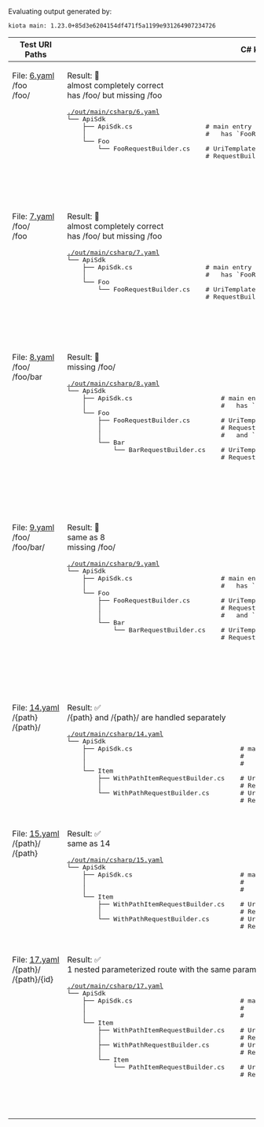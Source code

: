 
Evaluating output generated by:

```
kiota main: 1.23.0+85d3e6204154df471f5a1199e931264907234726
```

<table id="kiota-results-table">
  <thead>
    <tr>
      <th>Test URI Paths</th>
      <th>C# kiota main Results</th>
      <th>Go kiota main Results</th>
      <th>Java kiota main Results</th>
      <th>PHP kiota main Results</th>
      <th>Python kiota main Results</th>
      <th>TS kiota main Results</th>
    </tr>
  </thead>
  <tbody>
    <tr>
      <td valign="top">
        <p>
          File:&nbsp;<a href="./tests/6.yaml">6.yaml</a><br>
          /foo<br>
          /foo/<br>
        </p>
      </td>
      <td valign="top">
        <p>
          Result:&nbsp;🚫<br>
          almost completely correct<br>
          has /foo/ but missing /foo<br>
        </p>
        <pre>
<a href="./out/main/csharp/6.yaml">./out/main/csharp/6.yaml</a>
└── ApiSdk                          
    ├── ApiSdk.cs                   # main entry point
    │                               #   has `FooRequestBuilder Foo`
    └── Foo                         
        └── FooRequestBuilder.cs    # UriTemplate = "{+baseurl}/foo/"
                                    # RequestBuilder has the standard methods
</pre>
      </td>
      <td valign="top">
        <p>
          Result:&nbsp;🚫<br>
          almost completely correct<br>
          has /foo but missing /foo/<br>
          even though comment references /foo/<br>
        </p>
        <pre>
<a href="./out/main/go/6.yaml">./out/main/go/6.yaml</a>
├── api_sdk.go                    # main entry point
│                                 #   has `Foo()(*FooRequestBuilder)`
└── foo                           
    └── foo_request_builder.go    # UriTemplate = "{+baseurl}/foo"
                                  # RequestBuilder has the standard methods
                                  #   and another `Get` method
</pre>
      </td>
      <td valign="top">
        <p>
          Result:&nbsp;🚫<br>
          almost completely correct<br>
          has /foo/ but missing /foo<br>
        </p>
        <pre>
<a href="./out/main/java/6.yaml">./out/main/java/6.yaml</a>
└── apisdk                            
    ├── ApiSdk.java                   # main entry point
    │                                 #   has `FooRequestBuilder foo()`
    └── foo                           
        └── FooRequestBuilder.java    # UriTemplate = "{+baseurl}/foo/"
                                      # RequestBuilder has the standard methods
</pre>
      </td>
      <td valign="top">
        <p>
          Result:&nbsp;🚫<br>
          almost completely correct<br>
          has /foo/ but missing /foo<br>
          request builder has a second get method with a comment referencing /foo<br>
        </p>
        <pre>
<a href="./out/main/php/6.yaml">./out/main/php/6.yaml</a>
├── ApiSdk.php                                          # main entry point
│                                                       #   has `foo(): FooRequestBuilder`
└── Foo                                                 
    ├── FooRequestBuilder.php                           # UriTemplate = '{+baseurl}/foo/'
    │                                                   # RequestBuilder has the standard methods
    │                                                   #   and another `get` method
    └── FooRequestBuilderGetRequestConfiguration.php    
</pre>
      </td>
      <td valign="top">
        <p>
          Result:&nbsp;🚫<br>
          almost completely correct<br>
          has /foo/ but missing /foo<br>
          request builder has a second get method with a comment referencing /foo<br>
        </p>
        <pre>
<a href="./out/main/python/6.yaml">./out/main/python/6.yaml</a>
├── api_sdk.py                    # main entry point
│                                 #   has `foo(self) -> FooRequestBuilder`
└── foo                           
    └── foo_request_builder.py    # UriTemplate = "{+baseurl}/foo/"
                                  # RequestBuilder has the standard methods
                                  #   and `Get`
</pre>
      </td>
      <td valign="top">
        <p>
          Result:&nbsp;🚫<br>
          has only 1 uri template<br>
          has /foo/ but missing /foo<br>
          weirdly, some comments reference /foo/ and others reference /foo<br>
          RequestsMetadata has duplicate "get" property<br>
        </p>
        <pre>
<a href="./out/main/typescript/6.yaml">./out/main/typescript/6.yaml</a>
├── apiSdk.ts       # main entry point
│                   #   has `get foo()`
└── foo             
    └── index.ts    # FooRequestBuilderUriTemplate = "{+baseurl}/foo/"
                    # RequestBuilder has the standard methods
                    # no NavigationMetadata constant
                    # FooRequestBuilderRequestsMetadata has
                    #   `get` using `FooRequestBuilderUriTemplate` twice
</pre>
      </td>
    </tr>
    <tr>
      <td valign="top">
        <p>
          File:&nbsp;<a href="./tests/7.yaml">7.yaml</a><br>
          /foo/<br>
          /foo<br>
        </p>
      </td>
      <td valign="top">
        <p>
          Result:&nbsp;🚫<br>
          almost completely correct<br>
          has /foo/ but missing /foo<br>
        </p>
        <pre>
<a href="./out/main/csharp/7.yaml">./out/main/csharp/7.yaml</a>
└── ApiSdk                          
    ├── ApiSdk.cs                   # main entry point
    │                               #   has `FooRequestBuilder Foo`
    └── Foo                         
        └── FooRequestBuilder.cs    # UriTemplate = "{+baseurl}/foo/"
                                    # RequestBuilder has the standard methods
</pre>
      </td>
      <td valign="top">
        <p>
          Result:&nbsp;🚫<br>
          almost completely correct<br>
          has /foo/ but missing /foo<br>
          even though comment references /foo<br>
        </p>
        <pre>
<a href="./out/main/go/7.yaml">./out/main/go/7.yaml</a>
├── api_sdk.go                    # main entry point
│                                 #   has `Foo()(*FooRequestBuilder)`
└── foo                           
    └── foo_request_builder.go    # UriTemplate = "{+baseurl}/foo/"
                                  # RequestBuilder has the standard methods
                                  #   and another `Get` method
</pre>
      </td>
      <td valign="top">
        <p>
          Result:&nbsp;🚫<br>
          almost completely correct<br>
          has /foo/ but missing /foo<br>
          however, comment references /foo<br>
        </p>
        <pre>
<a href="./out/main/java/7.yaml">./out/main/java/7.yaml</a>
└── apisdk                            
    ├── ApiSdk.java                   # main entry point
    │                                 #   has `FooRequestBuilder foo()`
    └── foo                           
        └── FooRequestBuilder.java    # UriTemplate = "{+baseurl}/foo/"
                                      # RequestBuilder has the standard methods
</pre>
      </td>
      <td valign="top">
        <p>
          Result:&nbsp;🚫<br>
          almost completely correct<br>
          has /foo but missing /foo/<br>
          however, the comment for the request builder references /foo/<br>
          request builder has a second get method with a comment referencing /foo/<br>
        </p>
        <pre>
<a href="./out/main/php/7.yaml">./out/main/php/7.yaml</a>
├── ApiSdk.php                                          # main entry point
│                                                       #   has `foo(): FooRequestBuilder`
└── Foo                                                 
    ├── FooRequestBuilder.php                           # UriTemplate = '{+baseurl}/foo'
    │                                                   # RequestBuilder has the standard methods
    │                                                   #   and another `get` method
    └── FooRequestBuilderGetRequestConfiguration.php    
</pre>
      </td>
      <td valign="top">
        <p>
          Result:&nbsp;🚫<br>
          almost completely correct<br>
          has /foo/ but missing /foo<br>
          however, help doc references /foo/<br>
          request builder has a second get method with a comment referencing /foo<br>
        </p>
        <pre>
<a href="./out/main/python/7.yaml">./out/main/python/7.yaml</a>
├── api_sdk.py                    # main entry point
│                                 #   has `foo(self) -> FooRequestBuilder`
└── foo                           
    └── foo_request_builder.py    # UriTemplate = "{+baseurl}/foo/"
                                  # RequestBuilder has the standard methods
                                  #   and `Get`
</pre>
      </td>
      <td valign="top">
        <p>
          Result:&nbsp;🚫<br>
          like 6, has only 1 uri template<br>
          has /foo but missing /foo/<br>
          weirdly, some comments reference /foo/ and others reference /foo<br>
          RequestsMetadata has duplicate "get" property<br>
        </p>
        <pre>
<a href="./out/main/typescript/7.yaml">./out/main/typescript/7.yaml</a>
├── apiSdk.ts       # main entry point
│                   #   has `get foo()`
└── foo             
    └── index.ts    # FooRequestBuilderUriTemplate = "{+baseurl}/foo"
                    # RequestBuilder has the standard methods
                    # no NavigationMetadata constant
                    # FooRequestBuilderRequestsMetadata has
                    #   `get` using `FooRequestBuilderUriTemplate` twice
</pre>
      </td>
    </tr>
    <tr>
      <td valign="top">
        <p>
          File:&nbsp;<a href="./tests/8.yaml">8.yaml</a><br>
          /foo/<br>
          /foo/bar<br>
        </p>
      </td>
      <td valign="top">
        <p>
          Result:&nbsp;🚫<br>
          missing /foo/<br>
        </p>
        <pre>
<a href="./out/main/csharp/8.yaml">./out/main/csharp/8.yaml</a>
└── ApiSdk                              
    ├── ApiSdk.cs                       # main entry point
    │                                   #   has `FooRequestBuilder Foo`
    └── Foo                             
        ├── FooRequestBuilder.cs        # UriTemplate = "{+baseurl}/foo"
        │                               # RequestBuilder has the standard methods
        │                               #   and `BarRequestBuilder Bar`
        └── Bar                         
            └── BarRequestBuilder.cs    # UriTemplate = "{+baseurl}/foo/bar"
                                        # RequestBuilder has the standard methods
</pre>
      </td>
      <td valign="top">
        <p>
          Result:&nbsp;🚫<br>
          missing /foo/<br>
        </p>
        <pre>
<a href="./out/main/go/8.yaml">./out/main/go/8.yaml</a>
├── api_sdk.go                    # main entry point
│                                 #   has `Foo()(*FooRequestBuilder)`
└── foo                           
    ├── bar_request_builder.go    # UriTemplate = "{+baseurl}/foo/bar"
    │                             # RequestBuilder has the standard methods
    └── foo_request_builder.go    # UriTemplate = "{+baseurl}/foo"
                                  # RequestBuilder has the standard methods
                                  #   and `Bar()(*BarRequestBuilder)`
</pre>
      </td>
      <td valign="top">
        <p>
          Result:&nbsp;🚫<br>
          missing /foo/<br>
        </p>
        <pre>
<a href="./out/main/java/8.yaml">./out/main/java/8.yaml</a>
└── apisdk                                
    ├── ApiSdk.java                       # main entry point
    │                                     #   has `FooRequestBuilder foo()`
    └── foo                               
        ├── FooRequestBuilder.java        # UriTemplate = "{+baseurl}/foo"
        │                                 # RequestBuilder has the standard methods
        │                                 #   and `BarRequestBuilder bar()`
        └── bar                           
            └── BarRequestBuilder.java    # UriTemplate = "{+baseurl}/foo/bar"
                                          # RequestBuilder has the standard methods
</pre>
      </td>
      <td valign="top">
        <p>
          Result:&nbsp;🚫<br>
          missing /foo/<br>
        </p>
        <pre>
<a href="./out/main/php/8.yaml">./out/main/php/8.yaml</a>  
├── ApiSdk.php                                              # main entry point
│                                                           #   has `foo(): FooRequestBuilder`
└── Foo                                                     
    ├── FooRequestBuilder.php                               # UriTemplate = '{+baseurl}/foo'
    │                                                       # RequestBuilder has the standard methods
    │                                                       #   and `bar(): BarRequestBuilder`
    ├── FooRequestBuilderGetRequestConfiguration.php        
    └── Bar                                                 
        ├── BarRequestBuilder.php                           # UriTemplate = '{+baseurl}/foo/bar'
        │                                                   # RequestBuilder has the standard methods
        └── BarRequestBuilderGetRequestConfiguration.php    
</pre>
      </td>
      <td valign="top">
        <p>
          Result:&nbsp;🚫<br>
          missing /foo/<br>
        </p>
        <pre>
<a href="./out/main/python/8.yaml">./out/main/python/8.yaml</a>
├── api_sdk.py                        # main entry point
│                                     #   has `foo(self) -> FooRequestBuilder`
└── foo                               
    ├── foo_request_builder.py        # UriTemplate = "{+baseurl}/foo"
    │                                 # RequestBuilder has the standard methods
    │                                 #   and `bar(self) -> BarRequestBuilder`
    └── bar                           
        └── bar_request_builder.py    # UriTemplate = "{+baseurl}/foo/bar"
                                      # RequestBuilder has the standard methods
</pre>
      </td>
      <td valign="top">
        <p>
          Result:&nbsp;🚫<br>
          missing /foo/<br>
        </p>
        <pre>
<a href="./out/main/typescript/8.yaml">./out/main/typescript/8.yaml</a>
├── apiSdk.ts           # main entry point
│                       #   has `get foo()`
└── foo                 
    ├── index.ts        # FooRequestBuilderUriTemplate = "{+baseurl}/foo"
    │                   # RequestBuilder has the standard methods
    │                   #   and `get bar()`
    │                   # FooRequestBuilderNavigationMetadata has
    │                   #   `bar` using `BarRequestBuilderRequestsMetadata`
    │                   # FooRequestBuilderRequestsMetadata has
    │                   #   `get` using `FooRequestBuilderUriTemplate`
    └── bar             
        └── index.ts    # BarRequestBuilderUriTemplate = "{+baseurl}/foo/bar"
                        # RequestBuilder has the standard methods
                        # no NavigationMetadata constant
                        # BarRequestBuilderRequestsMetadata has
                        #   `get` using `BarRequestBuilderUriTemplate`
</pre>
      </td>
    </tr>
    <tr>
      <td valign="top">
        <p>
          File:&nbsp;<a href="./tests/9.yaml">9.yaml</a><br>
          /foo/<br>
          /foo/bar/<br>
        </p>
      </td>
      <td valign="top">
        <p>
          Result:&nbsp;🚫<br>
          same as 8<br>
          missing /foo/<br>
        </p>
        <pre>
<a href="./out/main/csharp/9.yaml">./out/main/csharp/9.yaml</a>
└── ApiSdk                              
    ├── ApiSdk.cs                       # main entry point
    │                                   #   has `FooRequestBuilder Foo`
    └── Foo                             
        ├── FooRequestBuilder.cs        # UriTemplate = "{+baseurl}/foo"
        │                               # RequestBuilder has the standard methods
        │                               #   and `BarRequestBuilder Bar`
        └── Bar                         
            └── BarRequestBuilder.cs    # UriTemplate = "{+baseurl}/foo/bar/"
                                        # RequestBuilder has the standard methods
</pre>
      </td>
      <td valign="top">
        <p>
          Result:&nbsp;🚫<br>
          same as 8<br>
          missing /foo/<br>
        </p>
        <pre>
<a href="./out/main/go/9.yaml">./out/main/go/9.yaml</a>
├── api_sdk.go                    # main entry point
│                                 #   has `Foo()(*FooRequestBuilder)`
└── foo                           
    ├── bar_request_builder.go    # UriTemplate = "{+baseurl}/foo/bar/"
    │                             # RequestBuilder has the standard methods
    └── foo_request_builder.go    # UriTemplate = "{+baseurl}/foo"
                                  # RequestBuilder has the standard methods
                                  #   and `Bar()(*BarRequestBuilder)`
</pre>
      </td>
      <td valign="top">
        <p>
          Result:&nbsp;🚫<br>
          same as 8<br>
          missing /foo/<br>
        </p>
        <pre>
<a href="./out/main/java/9.yaml">./out/main/java/9.yaml</a>
└── apisdk                                
    ├── ApiSdk.java                       # main entry point
    │                                     #   has `FooRequestBuilder foo()`
    └── foo                               
        ├── FooRequestBuilder.java        # UriTemplate = "{+baseurl}/foo"
        │                                 # RequestBuilder has the standard methods
        │                                 #   and `BarRequestBuilder bar()`
        └── bar                           
            └── BarRequestBuilder.java    # UriTemplate = "{+baseurl}/foo/bar/"
                                          # RequestBuilder has the standard methods
</pre>
      </td>
      <td valign="top">
        <p>
          Result:&nbsp;🚫<br>
          same as 8<br>
          missing /foo/<br>
        </p>
        <pre>
<a href="./out/main/php/9.yaml">./out/main/php/9.yaml</a>  
├── ApiSdk.php                                              # main entry point
│                                                           #   has `foo(): FooRequestBuilder`
└── Foo                                                     
    ├── FooRequestBuilder.php                               # UriTemplate = '{+baseurl}/foo'
    │                                                       # RequestBuilder has the standard methods
    │                                                       #   and `bar(): BarRequestBuilder`
    ├── FooRequestBuilderGetRequestConfiguration.php        
    └── Bar                                                 
        ├── BarRequestBuilder.php                           # UriTemplate = '{+baseurl}/foo/bar/'
        │                                                   # RequestBuilder has the standard methods
        └── BarRequestBuilderGetRequestConfiguration.php    
</pre>
      </td>
      <td valign="top">
        <p>
          Result:&nbsp;🚫<br>
          same as 8<br>
          missing /foo/<br>
        </p>
        <pre>
<a href="./out/main/python/9.yaml">./out/main/python/9.yaml</a>
├── api_sdk.py                        # main entry point
│                                     #   has `foo(self) -> FooRequestBuilder`
└── foo                               
    ├── foo_request_builder.py        # UriTemplate = "{+baseurl}/foo"
    │                                 # RequestBuilder has the standard methods
    │                                 #   and `bar(self) -> BarRequestBuilder`
    └── bar                           
        └── bar_request_builder.py    # UriTemplate = "{+baseurl}/foo/bar/"
                                      # RequestBuilder has the standard methods
</pre>
      </td>
      <td valign="top">
        <p>
          Result:&nbsp;🚫<br>
          same as 8<br>
          missing /foo/<br>
        </p>
        <pre>
<a href="./out/main/typescript/9.yaml">./out/main/typescript/9.yaml</a>
├── apiSdk.ts           # main entry point
│                       #   has `get foo()`
└── foo                 
    ├── index.ts        # FooRequestBuilderUriTemplate = "{+baseurl}/foo"
    │                   # RequestBuilder has the standard methods
    │                   #   and `get bar()`
    │                   # FooRequestBuilderNavigationMetadata has
    │                   #   `bar` using `BarRequestBuilderRequestsMetadata`
    │                   # FooRequestBuilderRequestsMetadata has
    │                   #   `get` using `FooRequestBuilderUriTemplate`
    └── bar             
        └── index.ts    # BarRequestBuilderUriTemplate = "{+baseurl}/foo/bar/"
                        # RequestBuilder has the standard methods
                        # no NavigationMetadata constant
                        # BarRequestBuilderRequestsMetadata has
                        #   `get` using `BarRequestBuilderUriTemplate`
</pre>
      </td>
    </tr>
    <tr>
      <td valign="top">
        <p>
          File:&nbsp;<a href="./tests/14.yaml">14.yaml</a><br>
          /{path}<br>
          /{path}/<br>
        </p>
      </td>
      <td valign="top">
        <p>
          Result:&nbsp;✅<br>
          /{path} and /{path}/ are handled separately<br>
        </p>
        <pre>
<a href="./out/main/csharp/14.yaml">./out/main/csharp/14.yaml</a>
└── ApiSdk                                   
    ├── ApiSdk.cs                            # main entry point
    │                                        #   has `WithPathItemRequestBuilder this[string position]`
    │                                        #   and `WithPathRequestBuilder WithPath()`
    └── Item                                 
        ├── WithPathItemRequestBuilder.cs    # UriTemplate = "{+baseurl}/{path}"
        │                                    # RequestBuilder has the standard methods
        └── WithPathRequestBuilder.cs        # UriTemplate = "{+baseurl}/{path}/"
                                             # RequestBuilder has the standard methods
</pre>
      </td>
      <td valign="top">
        <p>
          Result:&nbsp;✅<br>
          /{path} and /{path}/ are handled separately<br>
        </p>
        <pre>
<a href="./out/main/go/14.yaml">./out/main/go/14.yaml</a>
├── api_sdk.go                               # main entry point
│                                            #   has `ByPath(path string)(*WithPathItemRequestBuilder)`
│                                            #   and `WithPath()(*WithPathRequestBuilder)`
└── item                                     
    ├── with_path_item_request_builder.go    # UriTemplate = "{+baseurl}/{path}"
    │                                        # RequestBuilder has the standard methods
    └── with_path_request_builder.go         # UriTemplate = "{+baseurl}/{path}/"
                                             # RequestBuilder has the standard methods
</pre>
      </td>
      <td valign="top">
        <p>
          Result:&nbsp;✅<br>
          /{path} and /{path}/ are handled separately<br>
        </p>
        <pre>
<a href="./out/main/java/14.yaml">./out/main/java/14.yaml</a>
└── apisdk                                     
    ├── ApiSdk.java                            # main entry point
    │                                          #   has `WithPathItemRequestBuilder byPath(String path)`
    │                                          #   and `WithPathRequestBuilder withPath()`
    └── item                                   
        ├── WithPathItemRequestBuilder.java    # UriTemplate = "{+baseurl}/{path}"
        │                                      # RequestBuilder has the standard methods
        └── WithPathRequestBuilder.java        # UriTemplate = "{+baseurl}/{path}/"
                                               # RequestBuilder has the standard methods
</pre>
      </td>
      <td valign="top">
        <p>
          Result:&nbsp;✅<br>
          /{path} and /{path}/ are handled separately<br>
        </p>
        <pre>
<a href="./out/main/php/14.yaml">./out/main/php/14.yaml</a>     
├── ApiSdk.php                                                   # main entry point
│                                                                #   has `byPath(string $path): WithPathItemRequestBuilder`
│                                                                #   and `withPath(): WithPathRequestBuilder`
└── Item                                                         
    ├── WithPathItemRequestBuilder.php                           # UriTemplate = '{+baseurl}/{path}'
    │                                                            # RequestBuilder has the standard methods
    ├── WithPathItemRequestBuilderGetRequestConfiguration.php    
    ├── WithPathRequestBuilder.php                               # UriTemplate = '{+baseurl}/{path}/'
    │                                                            # RequestBuilder has the standard methods
    └── WithPathRequestBuilderGetRequestConfiguration.php        
</pre>
      </td>
      <td valign="top">
        <p>
          Result:&nbsp;✅<br>
          /{path} and /{path}/ are handled separately<br>
        </p>
        <pre>
<a href="./out/main/python/14.yaml">./out/main/python/14.yaml</a>
├── api_sdk.py                               # main entry point
│                                            #   has 
└── item                                     
    ├── with_path_item_request_builder.py    # UriTemplate = "{+baseurl}/{path}"
    │                                        # RequestBuilder has the standard methods
    └── with_path_request_builder.py         # UriTemplate = "{+baseurl}/{path}/"
                                             # RequestBuilder has the standard methods
</pre>
      </td>
      <td valign="top">
        <p>
          Result:&nbsp;🚫<br>
          missing /{path}/<br>
        </p>
        <pre>
<a href="./out/main/typescript/14.yaml">./out/main/typescript/14.yaml</a>
├── apiSdk.ts       # main entry point
│                   #   has `byPath(path: string)`
│                   #   and `withPath()`
└── item            
    └── index.ts    # WithPathItemRequestBuilderUriTemplate = "{+baseurl}/{path}"
                    # RequestBuilder has the standard methods
                    # no NavigationMetadata constant
                    # WithPathItemRequestBuilderRequestsMetadata has
                    #   `get` using `WithPathItemRequestBuilderUriTemplate`
</pre>
      </td>
    </tr>
    <tr>
      <td valign="top">
        <p>
          File:&nbsp;<a href="./tests/15.yaml">15.yaml</a><br>
          /{path}/<br>
          /{path}<br>
        </p>
      </td>
      <td valign="top">
        <p>
          Result:&nbsp;✅<br>
          same as 14<br>
        </p>
        <pre>
<a href="./out/main/csharp/15.yaml">./out/main/csharp/15.yaml</a>
└── ApiSdk                                   
    ├── ApiSdk.cs                            # main entry point
    │                                        #   has `WithPathItemRequestBuilder this[string position]`
    │                                        #   and `WithPathRequestBuilder WithPath()`
    └── Item                                 
        ├── WithPathItemRequestBuilder.cs    # UriTemplate = "{+baseurl}/{path}"
        │                                    # RequestBuilder has the standard methods
        └── WithPathRequestBuilder.cs        # UriTemplate = "{+baseurl}/{path}/"
                                             # RequestBuilder has the standard methods
</pre>
      </td>
      <td valign="top">
        <p>
          Result:&nbsp;✅<br>
          same as 14<br>
        </p>
        <pre>
<a href="./out/main/go/15.yaml">./out/main/go/15.yaml</a>
├── api_sdk.go                               # main entry point
│                                            #   has `ByPath(path string)(*WithPathItemRequestBuilder)`
│                                            #   and `WithPath()(*WithPathRequestBuilder)`
└── item                                     
    ├── with_path_item_request_builder.go    # UriTemplate = "{+baseurl}/{path}"
    │                                        # RequestBuilder has the standard methods
    └── with_path_request_builder.go         # UriTemplate = "{+baseurl}/{path}/"
                                             # RequestBuilder has the standard methods
</pre>
      </td>
      <td valign="top">
        <p>
          Result:&nbsp;✅<br>
          same as 14<br>
        </p>
        <pre>
<a href="./out/main/java/15.yaml">./out/main/java/15.yaml</a>
└── apisdk                                     
    ├── ApiSdk.java                            # main entry point
    │                                          #   has `WithPathItemRequestBuilder byPath(String path)`
    │                                          #   and `WithPathRequestBuilder withPath()`
    └── item                                   
        ├── WithPathItemRequestBuilder.java    # UriTemplate = "{+baseurl}/{path}"
        │                                      # RequestBuilder has the standard methods
        └── WithPathRequestBuilder.java        # UriTemplate = "{+baseurl}/{path}/"
                                               # RequestBuilder has the standard methods
</pre>
      </td>
      <td valign="top">
        <p>
          Result:&nbsp;✅<br>
          same as 14<br>
        </p>
        <pre>
<a href="./out/main/php/15.yaml">./out/main/php/15.yaml</a>     
├── ApiSdk.php                                                   # main entry point
│                                                                #   has `byPath(string $path): WithPathItemRequestBuilder`
│                                                                #   and `withPath(): WithPathRequestBuilder`
└── Item                                                         
    ├── WithPathItemRequestBuilder.php                           # UriTemplate = '{+baseurl}/{path}'
    │                                                            # RequestBuilder has the standard methods
    ├── WithPathItemRequestBuilderGetRequestConfiguration.php    
    ├── WithPathRequestBuilder.php                               # UriTemplate = '{+baseurl}/{path}/'
    │                                                            # RequestBuilder has the standard methods
    └── WithPathRequestBuilderGetRequestConfiguration.php        
</pre>
      </td>
      <td valign="top">
        <p>
          Result:&nbsp;✅<br>
          same as 14<br>
        </p>
        <pre>
<a href="./out/main/python/15.yaml">./out/main/python/15.yaml</a>
├── api_sdk.py                               # main entry point
│                                            #   has 
└── item                                     
    ├── with_path_item_request_builder.py    # UriTemplate = "{+baseurl}/{path}"
    │                                        # RequestBuilder has the standard methods
    └── with_path_request_builder.py         # UriTemplate = "{+baseurl}/{path}/"
                                             # RequestBuilder has the standard methods
</pre>
      </td>
      <td valign="top">
        <p>
          Result:&nbsp;🚫<br>
          missing /{path}<br>
        </p>
        <pre>
<a href="./out/main/typescript/15.yaml">./out/main/typescript/15.yaml</a>
├── apiSdk.ts       # main entry point
│                   #   has `byPath(path: string)`
│                   #   and `withPath()`
└── item            
    └── index.ts    # WithPathItemRequestBuilderUriTemplate = "{+baseurl}/{path}"
                    # RequestBuilder has the standard methods
                    # no NavigationMetadata constant
                    # WithPathItemRequestBuilderRequestsMetadata has
                    #   `get` using `WithPathItemRequestBuilderUriTemplate`
</pre>
      </td>
    </tr>
    <tr>
      <td valign="top">
        <p>
          File:&nbsp;<a href="./tests/17.yaml">17.yaml</a><br>
          /{path}/<br>
          /{path}/{id}<br>
        </p>
      </td>
      <td valign="top">
        <p>
          Result:&nbsp;✅<br>
          1 nested parameterized route with the same parameterized piece as another route (albeit with a trailing slash)<br>
        </p>
        <pre>
<a href="./out/main/csharp/17.yaml">./out/main/csharp/17.yaml</a>
└── ApiSdk                                   
    ├── ApiSdk.cs                            # main entry point
    │                                        #   has `WithPathItemRequestBuilder this[string position]`
    │                                        #   and `WithPathRequestBuilder WithPath()`
    └── Item                                 
        ├── WithPathItemRequestBuilder.cs    # UriTemplate = "{+baseurl}/{path}"
        │                                    # RequestBuilder has `PathItemRequestBuilder this[string position]`
        ├── WithPathRequestBuilder.cs        # UriTemplate = "{+baseurl}/{path}/"
        │                                    # RequestBuilder has the standard methods
        └── Item                             
            └── PathItemRequestBuilder.cs    # UriTemplate = "{+baseurl}/{path}/{id}"
                                             # RequestBuilder has the standard methods
</pre>
      </td>
      <td valign="top">
        <p>
          Result:&nbsp;✅<br>
          1 nested parameterized route with the same parameterized piece as another route (albeit with a trailing slash)<br>
        </p>
        <pre>
<a href="./out/main/go/17.yaml">./out/main/go/17.yaml</a>
├── api_sdk.go                               # main entry point
│                                            #   has `ByPath(path string)(*WithPathItemRequestBuilder)`
│                                            #   and `WithPath()(*WithPathRequestBuilder)`
└── item                                     
    ├── path_item_request_builder.go         # UriTemplate = "{+baseurl}/{path}/{id}"
    │                                        # RequestBuilder has the standard methods
    ├── with_path_item_request_builder.go    # UriTemplate = "{+baseurl}/{path}"
    │                                        # RequestBuilder has `ById(id string)(*PathItemRequestBuilder)`
    └── with_path_request_builder.go         # UriTemplate = "{+baseurl}/{path}/"
                                             # RequestBuilder has the standard methods
</pre>
      </td>
      <td valign="top">
        <p>
          Result:&nbsp;✅<br>
          1 nested parameterized route with the same parameterized piece as another route (albeit with a trailing slash)<br>
        </p>
        <pre>
<a href="./out/main/java/17.yaml">./out/main/java/17.yaml</a>
└── apisdk                                     
    ├── ApiSdk.java                            # main entry point
    │                                          #   has `WithPathItemRequestBuilder byPath(String path)`
    │                                          #   and `WithPathRequestBuilder withPath()`
    └── item                                   
        ├── WithPathItemRequestBuilder.java    # UriTemplate = "{+baseurl}/{path}"
        │                                      # RequestBuilder has `PathItemRequestBuilder byId(String id)`
        ├── WithPathRequestBuilder.java        # UriTemplate = "{+baseurl}/{path}/"
        │                                      # RequestBuilder has the standard methods
        └── item                               
            └── PathItemRequestBuilder.java    # UriTemplate = "{+baseurl}/{path}/{id}"
                                               # RequestBuilder has the standard methods
</pre>
      </td>
      <td valign="top">
        <p>
          Result:&nbsp;✅<br>
          1 nested parameterized route with the same parameterized piece as another route (albeit with a trailing slash)<br>
        </p>
        <pre>
<a href="./out/main/php/17.yaml">./out/main/php/17.yaml</a>     
├── ApiSdk.php                                                   # main entry point
│                                                                #   has `byPath(string $path): WithPathItemRequestBuilder`
│                                                                #   and `withPath(): WithPathRequestBuilder`
└── Item                                                         
    ├── WithPathItemRequestBuilder.php                           # UriTemplate = '{+baseurl}/{path}'
    │                                                            # RequestBuilder has `byId(string $id): PathItemRequestBuilder`
    ├── WithPathRequestBuilder.php                               # UriTemplate = '{+baseurl}/{path}/'
    │                                                            # RequestBuilder has the standard methods
    ├── WithPathRequestBuilderGetRequestConfiguration.php        
    └── Item                                                     
        ├── PathItemRequestBuilder.php                           # UriTemplate = '{+baseurl}/{path}/{id}'
        │                                                        # RequestBuilder has the standard methods
        └── PathItemRequestBuilderGetRequestConfiguration.php    
</pre>
      </td>
      <td valign="top">
        <p>
          Result:&nbsp;✅<br>
          1 nested parameterized route with the same parameterized piece as another route (albeit with a trailing slash)<br>
        </p>
        <pre>
<a href="./out/main/python/17.yaml">./out/main/python/17.yaml</a>
├── api_sdk.py                               # main entry point
│                                            #   has 
└── item                                     
    ├── with_path_item_request_builder.py    # UriTemplate = "{+baseurl}/{path}"
    │                                        # RequestBuilder has `by_id(self,id: str) -> PathItemRequestBuilder`
    ├── with_path_request_builder.py         # UriTemplate = "{+baseurl}/{path}/"
    │                                        # RequestBuilder has the standard methods
    └── item                                 
        └── path_item_request_builder.py     # UriTemplate = "{+baseurl}/{path}/{id}"
                                             # RequestBuilder has the standard methods
</pre>
      </td>
      <td valign="top">
        <p>
          Result:&nbsp;🚫<br>
          missing /{path}/<br>
          NavigationMetadata uses a RequestsMetadata value that was not imported<br>
        </p>
        <pre>
<a href="./out/main/typescript/17.yaml">./out/main/typescript/17.yaml</a>
├── apiSdk.ts           # main entry point
│                       #   has `byPath(path: string)`
│                       #   and `withPath()`
└── item                
    ├── index.ts        # WithPathItemRequestBuilderUriTemplate = "{+baseurl}/{path}"
    │                   # RequestBuilder has `byId(id: string)`
    │                   # WithPathItemRequestBuilderNavigationMetadata has
    │                   #   `byId` using `PathItemRequestBuilderRequestsMetadata`
    │                   # no RequestsMetadata constant
    └── item            
        └── index.ts    # PathItemRequestBuilderUriTemplate = "{+baseurl}/{path}/{id}"
                        # RequestBuilder has the standard methods
                        # no NavigationMetadata constant
                        # PathItemRequestBuilderRequestsMetadata has
                        #   `get` using `PathItemRequestBuilderUriTemplate`
</pre>
      </td>
    </tr>
  </tbody>
</table>
